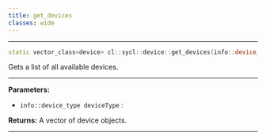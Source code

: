 ```yaml
---
title: get_devices
classes: wide
---
```



---

```cpp
static vector_class<device> cl::sycl::device::get_devices(info::device_type deviceType=info::device_type::all)
```


Gets a list of all available devices. 


---
**Parameters:**

 - `info::device_type deviceType`
: 

**Returns:** A vector of device objects. 

---
